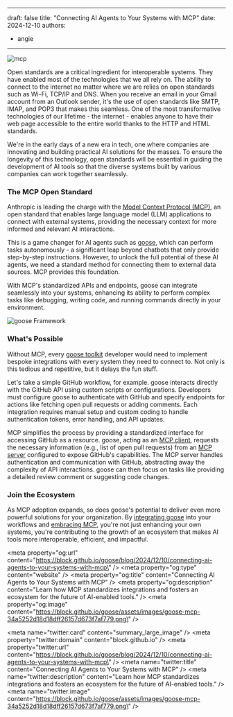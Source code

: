 
---
draft: false
title: \"Connecting AI Agents to Your Systems with MCP\"
date: 2024-12-10
authors:
  - angie
---

![mcp](goose-mcp.png)

Open standards are a critical ingredient for interoperable systems. They have enabled most of the technologies that we all rely on. The ability to connect to the internet no matter where we are relies on open standards such as Wi-Fi, TCP/IP and DNS. When you receive an email in your Gmail account from an Outlook sender, it's the use of open standards like SMTP, IMAP, and POP3 that makes this seamless. One of the most transformative technologies of our lifetime - the internet - enables anyone to have their web page accessible to the entire world thanks to the HTTP and HTML standards.

We're in the early days of a new era in tech, one where companies are innovating and building practical AI solutions for the masses. To ensure the longevity of this technology, open standards will be essential in guiding the development of AI tools so that the diverse systems built by various companies can work together seamlessly.

<!-- truncate -->


### The MCP Open Standard

Anthropic is leading the charge with the [Model Context Protocol (MCP)](https://modelcontextprotocol.io), an open standard that enables large language model (LLM) applications to connect with external systems, providing the necessary context for more informed and relevant AI interactions. 

This is a game changer for AI agents such as [goose](https://block.github.io/goose/), which can perform tasks autonomously - a significant leap beyond chatbots that only provide step-by-step instructions. However, to unlock the full potential of these AI agents, we need a standard method for connecting them to external data sources. MCP provides this foundation.

With MCP's standardized APIs and endpoints, goose can integrate seamlessly into your systems, enhancing its ability to perform complex tasks like debugging, writing code, and running commands directly in your environment. 

![goose Framework](goose-framework-1.0.png)

### What's Possible

Without MCP, every [goose toolkit](https://block.github.io/goose/plugins/using-toolkits.html) developer would need to implement bespoke integrations with every system they need to connect to. Not only is this tedious and repetitive, but it delays the fun stuff.

Let's take a simple GitHub workflow, for example. goose interacts directly with the GitHub API using custom scripts or configurations. Developers must configure goose to authenticate with GitHub and specify endpoints for actions like fetching open pull requests or adding comments. Each integration requires manual setup and custom coding to handle authentication tokens, error handling, and API updates.

MCP simplifies the process by providing a standardized interface for accessing GitHub as a resource. goose, acting as an [MCP client](https://modelcontextprotocol.io/clients), requests the necessary information (e.g., list of open pull requests) from an [MCP server](https://modelcontextprotocol.io/quickstart#general-architecture) configured to expose GitHub's capabilities. The MCP server handles authentication and communication with GitHub, abstracting away the complexity of API interactions. goose can then focus on tasks like providing a detailed review comment or suggesting code changes.

### Join the Ecosystem

As MCP adoption expands, so does goose's potential to deliver even more powerful solutions for your organization. By [integrating goose](https://block.github.io/goose/) into your workflows and [embracing MCP](https://modelcontextprotocol.io/introduction), you're not just enhancing your own systems, you're contributing to the growth of an ecosystem that makes AI tools more interoperable, efficient, and impactful.



<head>
  <meta charset=\"UTF-8\" />
  <title>Connecting AI Agents to Your Systems with MCP</title>
  <meta name=\"description\" content=\"goose\" />
  <meta name=\"keywords\" content=\"MCP, Anthropic, AI Open Standards\" />


  <!-- HTML Meta Tags -->
  <title>Connecting AI Agents to Your Systems with MCP</title>
  <meta name=\"description\" content=\"Learn how MCP standardizes integrations and fosters an ecosystem for the future of AI-enabled tools.\" />

  <!-- Facebook Meta Tags -->
  <meta property=\"og:url\" content=\"https://block.github.io/goose/blog/2024/12/10/connecting-ai-agents-to-your-systems-with-mcp\" />
  <meta property=\"og:type\" content=\"website\" />
  <meta property=\"og:title\" content=\"Connecting AI Agents to Your Systems with MCP\" />
  <meta property=\"og:description\" content=\"Learn how MCP standardizes integrations and fosters an ecosystem for the future of AI-enabled tools.\" />
  <meta property=\"og:image\" content=\"https://block.github.io/goose/assets/images/goose-mcp-34a5252d18d18dff26157d673f7af779.png\" />

  <!-- Twitter Meta Tags -->
  <meta name=\"twitter:card\" content=\"summary_large_image\" />
  <meta property=\"twitter:domain\" content=\"block.github.io\" />
  <meta property=\"twitter:url\" content=\"https://block.github.io/goose/blog/2024/12/10/connecting-ai-agents-to-your-systems-with-mcp\" />
  <meta name=\"twitter:title\" content=\"Connecting AI Agents to Your Systems with MCP\" />
  <meta name=\"twitter:description\" content=\"Learn how MCP standardizes integrations and fosters an ecosystem for the future of AI-enabled tools.\" />
  <meta name=\"twitter:image\" content=\"https://block.github.io/goose/assets/images/goose-mcp-34a5252d18d18dff26157d673f7af779.png\" />
</head>
